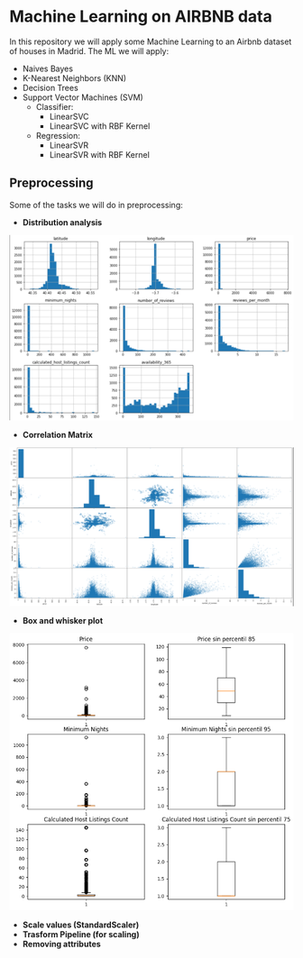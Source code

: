 # Machine Learning on AIRBNB data

In this repository we will apply some Machine Learning to an Airbnb dataset of houses in Madrid. The ML we will apply:

* Naives Bayes
* K-Nearest Neighbors (KNN) 
* Decision Trees
* Support Vector Machines (SVM)
  * Classifier:
    * LinearSVC 
    * LinearSVC with RBF Kernel
  * Regression:
    * LinearSVR
    * LinearSVR with RBF Kernel

## Preprocessing

Some of the tasks we will do in preprocessing:

* **Distribution analysis**
  
![Alt text](images/image-1.png)

* **Correlation Matrix**

 ![Alt text](images/image-2.png)

* **Box and whisker plot**

![Alt text](images/image-3.png)

* **Scale values (StandardScaler)**
* **Trasform Pipeline (for scaling)**
* **Removing attributes**


